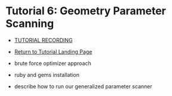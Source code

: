 Tutorial 6: Geometry Parameter Scanning
=======================================

- [TUTORIAL RECORDING]()
- [Return to Tutorial Landing Page](README.md)

- brute force optimizer approach
- ruby and gems installation
- describe how to run our generalized parameter scanner
